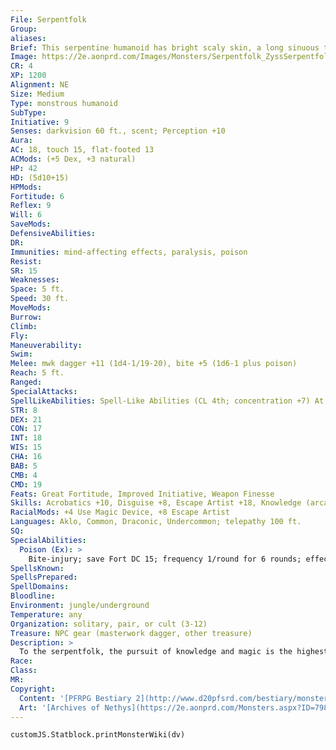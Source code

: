 ```yaml
---
File: Serpentfolk
Group: 
aliases: 
Brief: This serpentine humanoid has bright scaly skin, a long sinuous tail, and a fanged serpent's head.
Image: https://2e.aonprd.com/Images/Monsters/Serpentfolk_ZyssSerpentfolk.png
CR: 4
XP: 1200
Alignment: NE
Size: Medium
Type: monstrous humanoid
SubType: 
Initiative: 9
Senses: darkvision 60 ft., scent; Perception +10
Aura: 
AC: 18, touch 15, flat-footed 13
ACMods: (+5 Dex, +3 natural)
HP: 42
HD: (5d10+15)
HPMods: 
Fortitude: 6
Reflex: 9
Will: 6
SaveMods: 
DefensiveAbilities: 
DR: 
Immunities: mind-affecting effects, paralysis, poison
Resist: 
SR: 15
Weaknesses: 
Space: 5 ft.
Speed: 30 ft.
MoveMods: 
Burrow: 
Climb: 
Fly: 
Maneuverability: 
Swim: 
Melee: mwk dagger +11 (1d4-1/19-20), bite +5 (1d6-1 plus poison)
Reach: 5 ft.
Ranged: 
SpecialAttacks: 
SpellLikeAbilities: Spell-Like Abilities (CL 4th; concentration +7) At will-disguise self (humanoid form only, DC 14), ventriloquism 1/day-blur, mirror image, suggestion (DC 16)
STR: 8
DEX: 21
CON: 17
INT: 18
WIS: 15
CHA: 16
BAB: 5
CMB: 4
CMD: 19
Feats: Great Fortitude, Improved Initiative, Weapon Finesse
Skills: Acrobatics +10, Disguise +8, Escape Artist +18, Knowledge (arcana) +9, Perception +10, Sense Motive +7, Spellcraft +9, Use Magic Device +12
RacialMods: +4 Use Magic Device, +8 Escape Artist
Languages: Aklo, Common, Draconic, Undercommon; telepathy 100 ft.
SQ: 
SpecialAbilities:
  Poison (Ex): >
    Bite-injury; save Fort DC 15; frequency 1/round for 6 rounds; effect 1d2 Str; cure 2 saves. The save DC is Constitution-based.
SpellsKnown: 
SpellsPrepared: 
SpellDomains: 
Bloodline: 
Environment: jungle/underground
Temperature: any
Organization: solitary, pair, or cult (3-12)
Treasure: NPC gear (masterwork dagger, other treasure)
Description: >
  To the serpentfolk, the pursuit of knowledge and magic is the highest goal. Their legends speak of how humanity rose to power only through the theft of serpent magic, a legend that may form the basis of the hatred toward humanity most serpentfolk harbor. They view themselves as the undisputed masters of magic, be it arcane or divine. Yet despite this, the majority of serpentfolk today are degenerates who have devolved to the point of primeval savagery and have lost much of their magical legacy- more civilized serpentfolk generally regard these degenerates with shame and disdain. Serpentfolk are 6 feet tall and weigh 120 pounds. Degenerates are only 5 feet tall but weigh 200 pounds. All serpentfolk are quite long-lived, and generally live to the age of 500. Advanced Serpentfolk When a serpentfolk gains class levels, several of its abilities increase as well, as detailed below. • Spell Resistance equals total Hit Dice + 10. • Poison bite save DC equals 10 + Con modifier + 1/2 total Hit Dice. • When it is 4th level in any class combination, it gains two spell-like abilities usable once per day each: dominate person and major image. When it reaches 9th level in any combination, it gains two more usable once per day each: mass suggestion and teleport. • A serpentfolk's racial ability score modifiers are as follows: Str -2, Dex +10, Con +6, Int +8, Wis +4, Cha +6. Degenerate Serpentfolk Degenerate serpentfolk possess the same statistics as normal serpentfolk, save for the following adjustments. • They have no spell-like abilities. • They lose the +4 racial bonus on Use Magic Device checks, but gain a +4 racial bonus on Perception checks. • Their natural armor bonus increases from +3 to +7. • They have the following ability score modifiers: Str +10, Dex +2, Con +8, Int -6 (minimum 3), Wis +2, Cha -4. A typical degenerate serpentfolk's ability scores are Str 20, Dex 13, Con 19, Int 4, Wis 13, Cha 6.
Race: 
Class: 
MR: 
Copyright:
  Content: '[PFRPG Bestiary 2](http://www.d20pfsrd.com/bestiary/monster-listings/monstrous-humanoids/serpentfolk)'
  Art: '[Archives of Nethys](https://2e.aonprd.com/Monsters.aspx?ID=798)'
---
```

```dataviewjs
customJS.Statblock.printMonsterWiki(dv)
```
